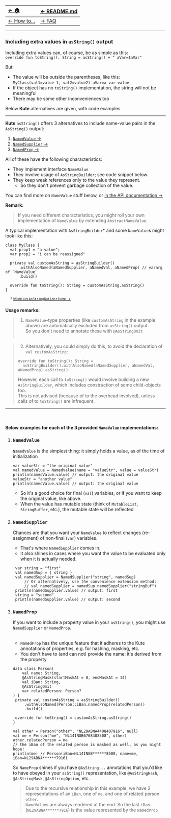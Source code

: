 | [← 🏠](../../)            | [← README.md](../../README.md) |
|:--------------------------|:-------------------------------|
| [← How to...](0-howto.md) | [→ FAQ](../../md/faq/0-faq.md) |

<hr>

### Including extra values in `asString()` output

Including extra values can, of course, be as simple as this:<br>
`override fun toString(): String = asString() + " aVar=$aVar"`

But:
* The value will be outside the parentheses, like this:<br>
`MyClass(val1=value 1, val2=value2) aVar=a var value`
* If the object has no `toString()` implementation, the string will not be meaningful
* There may be some other inconveniences too

Below **Kute** alternatives are given, with code examples.

<hr>

**Kute** `asString()` offers 3 alternatives to include name-value pairs in the `AsString()` output:<br>

1. [`NamedValue` →](#namedvalue)
2. [`NamedSupplier` →](#namedsupplier)
3. [`NamedProp` →](#namedprop)

All of these have the following characteristics:
* They implement interface `NameValue`
* They involve usage of `AsStringBuilder`; see code snippet below.<br>
* They keep weak references only to the value they represent.
  * So they don't prevent garbage collection of the value.

You can find more on `NameValue` stuff below, or [in the API documentation →](https://janhendrikvanheusden.github.io/Kute/kute/nl.kute.asstring.namedvalues/index.html)

**Remark:**
> If you need different characteristics, you might roll your own implementation of `NameValue` by extending `AbstractNameValue`.

A typical implementation with `AsStringBuilder`* and some `NameValue`s might look like this:<br>

```
class MyClass {
  val prop1 = "a value";
  var prop2 = "i can be reassigned"
  
  private val customAsString = asStringBuilder()
      .withAlsoNamed(aNamedSupplier, aNamedVal, aNamedProp) // vararg of `NameValue`
      .build()
      
  override fun toString(): String = customAsString.asString()
}
```
&nbsp;&nbsp;&nbsp;&nbsp;<sup>* [More on `AsStringBuilder` here →](use-asstringbuilder.md)</sup>


**Usage remarks:**
> 1. `NameValue`-type properties (like `customAsString` in the example above) are automatically excluded from `asString()` output.<br>
> So you don't need to annotate these with `@AsStringOmit`
> <br><br>

> 2. Alternatively, you could simply do this, to avoid the declaration of `val customAsString`:
> ```
> override fun toString(): String =
>   asStringBuilder().withAlsoNamed(aNamedSupplier, aNamedVal, aNamedProp).asString()
> ```
> However, each call to `toString()` would involve building a new `AsStringBuilder`, which includes construction of some child-objects too.<br>
> This is not advised (because of to the overhead involved), unless calls of to `toString()` are infrequent.

<hr>

<br>

#### Below examples for each of the 3 provided `NameValue` implementations:

1. ### `NamedValue`
   `NamedValue` is the simplest thing: it simply holds a value, as of the time of initialization<br>
   ```
   var valueStr = "the original value"
   val namedValue = NamedValue(name = "valueStr", value = valueStr)
   println(namedValue.value) // output: the original value
   valueStr = "another value"
   println(namedValue.value) // output: the original value
   ```
   * So it's a good choice for final (`val`) variables, or if you want to keep the original value, like above.
   * When the value has mutable state (think of `MutableList`, `StringBuffer`, etc.), the mutable state will be reflected

2. ### `NamedSupplier`
   Chances are that you want your `NameValue` to reflect changes (re-assignment) of non-final (`var`) variables.<br>
   * That's where `NamedSupplier` comes in.
   * It also shines in cases where you want the value to be evaluated only when it is actually needed.

   ```
    var string = "first"
    val namedSup = { string }
    val namedSupplier = NamedSupplier("string", namedSup)
        // Or alternatively, use the convenience extension method:
        // val namedSupplier = namedSup.namedSupplier("stringBuf")
    println(namedSupplier.value) // output: first
    string = "second"
    println(namedSupplier.value) // output: second
   ```

3. ### `NamedProp`
   If you want to include a property value in your `asString()`, you might use `NamedSupplier` or `NamedProp`.
   <br><br>
   * `NamedProp` has the unique feature that it adheres to the Kute annotations of properties,
   e.g. for hashing, masking, etc.
   * You don't have to (and can not) provide the name: it's derived from the property

   ```
   data class Person(
       val name: String,
       @AsStringMask(startMaskAt = 8, endMaskAt = 14)
       val iBan: String,
       @AsStringOmit
       var relatedPerson: Person?
   ) {
    private val customAsString = asStringBuilder()
        .withAlsoNamed(Person::iBan.namedProp(relatedPerson))
        .build()
   
    override fun toString() = customAsString.asString()
   }
   
   val other = Person("other", "NL29ABNA4408407916", null)
   val me = Person("me", "NL14INGB6708408508", other)
   other.relatedPerson = me
   // the iBan of the related person is masked as well, as you might hope!
   println(me) // Person(iBan=NL14INGB******8508, name=me, iBan=NL29ABNA******7916)
   ```
   
   So `NameProp` shines if you have `@AsString...` annotations that you'd like to have obeyed in your `asString()` representation, like `@AsStringHash`, `@AsStringMask`, `@AsStringOption`, etc.
   > Due to the recursive relationship in this example, we have 2 representations of an `iBan`, one of `me`, and one of related person `other`.<br>
   > `NameValue`s are always rendered at the end. So the last `iBan` (`NL29ABNA******7916`) is the value represented by the `NamedProp`